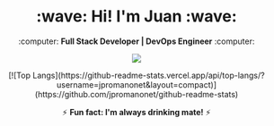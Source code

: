 <h1 align="center"><b>:wave: Hi! I'm Juan :wave:</b></h1>
<p align="center">:computer: <b>Full Stack Developer | DevOps Engineer</b> :computer:</p>

<p align="center"><img src="https://github-readme-stats.vercel.app/api?username=jpromanonet&&show_icons=true&title_color=00fa9a&icon_color=00c87b&text_color=00fa9a&bg_color=191919"></p>

<p align="center">
[![Top Langs](https://github-readme-stats.vercel.app/api/top-langs/?username=jpromanonet&layout=compact)](https://github.com/jpromanonet/github-readme-stats)
</p>


<p align="center">⚡ <b>Fun fact: I'm always drinking mate!</b> ⚡</p>
